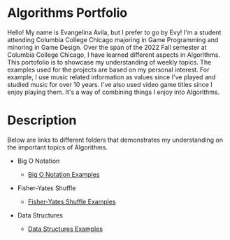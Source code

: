 # Algorithms Portfolio
Hello! My name is Evangelina Avila, but I prefer to go by Evy! I'm a student attending
Columbia College Chicago majoring in Game Programming and minoring in Game Design. 
Over the span of the 2022 Fall semester at Columbia College Chicago, I have learned 
different aspects in Algorithms. This portofolio is to showcase my understanding of weekly 
topics. The examples used for the projects are based on my personal interest. For example, 
I use music related information as values since I've played and studied music for over 10 years. 
I've also used video game titles since I enjoy playing them. It's a way of combining things I enjoy 
into Algorithms. 

# Description
Below are links to different folders that demonstrates my understanding on the important
topics of Algorithms. 

* Big O Notation
   - [Big O Notation Examples](https://github.com/EvyAvila/Algorithms-Portfolio-EAvila/tree/main/1%20-%20Big%20O%20Notation)

* Fisher-Yates Shuffle
    - [Fisher-Yates Shuffle Examples](https://github.com/EvyAvila/Algorithms-Portfolio-EAvila/tree/main/2%20-%20Fisher-Yates%20Shuffle)

* Data Structures
    - [Data Structures Examples](https://github.com/EvyAvila/Algorithms-Portfolio-EAvila/tree/main/3%20-%20Data%20Structures)